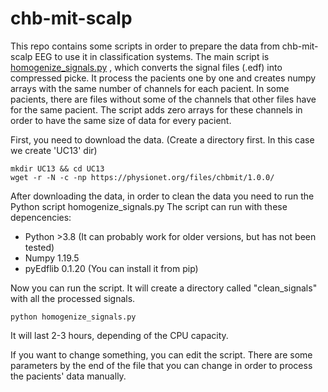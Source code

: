 # chb-mit-scalp

This repo contains some scripts in order to prepare the data from chb-mit-scalp EEG to use it in classification systems.
The main script is [homogenize_signals.py](homogenize_signals.py) , which converts the signal files (.edf) into compressed picke.
It process the pacients one by one and creates numpy arrays with the same number of channels for each pacient.
In some pacients, there are files without some of the channels that other files have for the same pacient. The script
adds zero arrays for these channels in order to have the same size of data for every pacient.

First, you need to download the data. (Create a directory first. In this case we create 'UC13' dir)
```
mkdir UC13 && cd UC13
wget -r -N -c -np https://physionet.org/files/chbmit/1.0.0/
```

After downloading the data, in order to clean the data you need to run the Python script homogenize_signals.py
The script can run with these depencencies:
- Python >3.8  (It can probably work for older versions, but has not been tested)
- Numpy 1.19.5
- pyEdflib 0.1.20 (You can install it from pip)

Now you can run the script. It will create a directory called "clean_signals" with all the processed signals.
```
python homogenize_signals.py
```
It will last 2-3 hours, depending of the CPU capacity.

If you want to change something, you can edit the script. 
There are some parameters by the end of the file that you can change in order to process the pacients' data manually.
